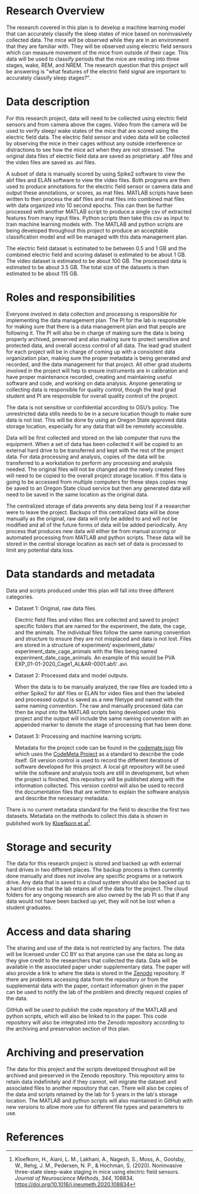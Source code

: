 # Research Overview

The research covered in this plan is to develop a machine learning model that can accurately classify the sleep states of mice based on noninvasively collected data. The mice will be observed while they are in an environment that they are familiar with. They will be observed using electric field sensors which can measure movement of the mice from outside of their cage. This data will be used to classify periods that the mice are resting into three stages, wake, REM, and NREM. The research question that this project will be answering is "what features of the electric field signal are important to accurately classify sleep stages?". 

# Data description

For this research project, data will need to be collected using electric field sensors and from camera above the cages. Video from the camera will be used to verify sleep/ wake states of the mice that are scored using the electric field data. The electric field sensor and video data will be collected by observing the mice in their cages without any outside interference or distractions to see how the mice act when they are not stressed. The original data files of electric field data are saved as proprietary .abf files and the video files are saved as .avi files. 

A subset of data is manually scored by using Spike2 software to view the abf files and ELAN software to view the video files. Both programs are then used to produce annotations for the electric field sensor or camera data and output these annotations, or scores, as mat files. MATLAB scripts have been written to then process the abf files and mat files into combined mat files with data organized into 10 second epochs. This can then be further processed with another MATLAB script to produce a single csv of extracted features from many input files. Python scripts then take this csv as input to train machine learning models with. The MATLAB and python scripts are being developed throughout this project to produce an acceptable classification model and will be managed with this data management plan. 

The electric field dataset is estimated to be between 0.5 and 1 GB and the combined electric field and scoring dataset is estimated to be about 1 GB. The video dataset is estimated to be about 100 GB. The processed data is estimated to be about 3.5 GB. The total size of the datasets is then estimated to be about 115 GB.

# Roles and responsibilities

Everyone involved in data collection and processing is responsible for implementing the data management plan. The PI for the lab is responsible for making sure that there is a data management plan and that people are following it. The PI will also be in charge of making sure the data is being properly archived, preserved and also making sure to protect sensitive and protected data, and overall access control of all data. The lead grad student for each project will be in charge of coming up with a consistent data organization plan, making sure the proper metadata is being generated and recorded, and the data management for that project. All other grad students involved in the project will hep to ensure instruments are in calibration and have proper maintenance recorded, creating and maintaining useful software and code, and working on data analysis. Anyone generating or collecting data is responsible for quality control, though the lead grad student and PI are responsible for overall quality control of the project.

The data is not sensitive or confidential according to OSU’s policy. The unrestricted data stills needs to be in a secure location though to make sure data is not lost. This will be done by using an Oregon State approved data storage location, especially for any data that will be remotely accessible.

Data will be first collected and stored on the lab computer that runs the equipment. When a set of data has been collected it will be copied to an external hard drive to be transferred and kept with the rest of the project data. For data processing and analysis, copies of the data will be transferred to a workstation to perform any processing and analysis needed. The original files will not be changed and the newly created files will need to be copied to the overall project storage location. If this data is going to be accessed from multiple computers for these steps copies may be saved to an Oregon State cloud service but then any generated data will need to be saved in the same location as the original data. 

The centralized storage of data prevents any data being lost if a researcher were to leave the project. Backups of this centralized data will be done manually as the original, raw data will only be added to and will not be modified and all of the future forms of data will be added periodically. Any process that produces new data will either be from manual scoring or automated processing from MATLAB and python scripts. These data will be stored in the central storage location as each set of data is processed to limit any potential data loss. 

# Data standards and metadata

Data and scripts produced under this plan will fall into three different categories.  

- Dataset 1: Original, raw data files. 

  Electric field files and video files are collected and saved to project specific folders that are named for the experiment, the date, the cage, and the animals. The individual files follow the same naming convention and structure to ensure they are not misplaced and data is not lost. Files are stored in a structure of experiment/ experiment_date/ experiment_date_cage_animals with the files being named experiment_date_cage_animals. An example of this would be PVA EXP_01-01-2020_Cage1_AL&AR-0001.abf/ .avi. 

- Dataset 2: Processed data and model outputs. 

  When the data is to be manually analyzed, the raw files are loaded into a either Spike2 for abf files or ELAN for video files and then the labeled and processed output is saved as a new filetype and named with the same naming convention. The raw and manually processed data can then be input into the MATLAB scripts being developed under this project and the output will include the same naming convention with an appended marker to denote the stage of processing that has been done. 

- Dataset 3: Processing and machine learning scripts.

  Metadata for the project code can be found in the [codemate.json](codemeta.json) file which uses the [CodeMeta Project](https://codemeta.github.io/) as a standard to describe the code itself. Git version control is used to record the different iterations of software developed for this project. A local git repository will be used while the software and analysis tools are still in development, but when the project is finished, this repository will be published along with the information collected. This version control will also be used to record the documentation files that are written to explain the software analysis and describe the necessary metadata.

There is no current metadata standard for the field to describe the first two datasets. Metadata on the methods to collect this data is shown in published work by [Kloefkorn et al](https://doi.org/10.1016/j.jneumeth.2020.108834)[^1].

# Storage and security

The data for this research project is stored and backed up with external hard drives in two different places. The backup process is then currently done manually and does not involve any specific programs or a network drive. Any data that is saved to a cloud system should also be backed up to a hard drive so that the lab retains all of the data for the project. The cloud folders for any ongoing research are also owned by the lab PI so that if any data would not have been backed up yet, they will not be lost when a student graduates.

# Access and data sharing

The sharing and use of the data is not restricted by any factors. The data will be licensed under CC BY  so that anyone can use the data as long as they give credit to the researchers that collected the data. Data will be available in the associated paper under supplementary data. The paper will also provide a link to where the data is stored in the [Zenodo](https://zenodo.org/) repository. If there are problems accessing data from the repository or from the supplemental data with the paper, contact information given in the paper can be used to notify the lab of the problem and directly request copies of the data. 

GitHub will be used to publish the code repository of the MATLAB and python scripts, which will also be linked to in the paper. This code repository will also be integrated into the Zenodo repository according to the archiving and preservation section of this plan. 

# Archiving and preservation

The data for this project and the scripts developed throughout will be archived and preserved in the Zenodo repository. This repository aims to retain data indefinitely and if they cannot, will migrate the dataset and associated files to another repository that can. There will also be copies of the data and scripts retained by the lab for 5 years in the lab's storage location. The MATLAB and python scripts will also maintained in GitHub with new versions to allow more use for different file types and parameters to use. 

# References

[^1]: Kloefkorn, H., Aiani, L. M., Lakhani, A., Nagesh, S., Moss, A., Goolsby, W., Rehg, J. M., Pedersen, N. P., & Hochman, S. (2020). Noninvasive three-state sleep-wake staging in mice using electric field sensors. *Journal of Neuroscience Methods*, *344*, 108834. https://doi.org/10.1016/j.jneumeth.2020.108834  
